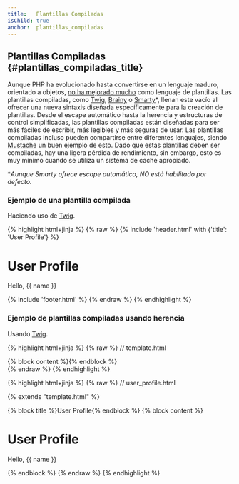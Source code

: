 ```yaml
---
title:   Plantillas Compiladas
isChild: true
anchor:  plantillas_compiladas
---
```


## Plantillas Compiladas {#plantillas_compiladas_title}

Aunque PHP ha evolucionado hasta convertirse en un lenguaje maduro, orientado a objetos, [no ha mejorado mucho][article_templating_engines]
como lenguaje de plantillas. Las plantillas compiladas, como [Twig], [Brainy] o [Smarty]*, llenan este vacío al ofrecer
una nueva sintaxis diseñada específicamente para la creación de plantillas. Desde el escape automático hasta la herencia
y estructuras de control simplificadas, las plantillas compiladas están diseñadas para ser más fáciles de escribir, más
legibles y más seguras de usar. Las plantillas compiladas incluso pueden compartirse entre diferentes lenguajes,
siendo [Mustache] un buen ejemplo de esto. Dado que estas plantillas deben ser compiladas, hay una ligera pérdida de rendimiento,
sin embargo, esto es muy mínimo cuando se utiliza un sistema de caché apropiado.

**Aunque Smarty ofrece escape automático, NO está habilitado por defecto.*

### Ejemplo de una plantilla compilada

Haciendo uso de [Twig].

{% highlight html+jinja %}
{% raw %}
{% include 'header.html' with {'title': 'User Profile'} %}

<h1>User Profile</h1>
<p>Hello, {{ name }}</p>

{% include 'footer.html' %}
{% endraw %}
{% endhighlight %}

### Ejemplo de plantillas compiladas usando herencia

Usando [Twig].

{% highlight html+jinja %}
{% raw %}
// template.html

<html>
<head>
    <title>{% block title %}{% endblock %}</title>
</head>
<body>

<main>
    {% block content %}{% endblock %}
</main>

</body>
</html>
{% endraw %}
{% endhighlight %}

{% highlight html+jinja %}
{% raw %}
// user_profile.html

{% extends "template.html" %}

{% block title %}User Profile{% endblock %}
{% block content %}
    <h1>User Profile</h1>
    <p>Hello, {{ name }}</p>
{% endblock %}
{% endraw %}
{% endhighlight %}


[article_templating_engines]: http://fabien.potencier.org/templating-engines-in-php.html
[Twig]: https://twig.symfony.com/
[Brainy]: https://github.com/box/brainy
[Smarty]: https://www.smarty.net/
[Mustache]: https://mustache.github.io/
